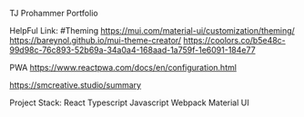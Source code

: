 TJ Prohammer Portfolio

HelpFul Link:
#Theming
https://mui.com/material-ui/customization/theming/
https://bareynol.github.io/mui-theme-creator/
https://coolors.co/b5e48c-99d98c-76c893-52b69a-34a0a4-168aad-1a759f-1e6091-184e77

PWA
https://www.reactpwa.com/docs/en/configuration.html

https://smcreative.studio/summary

Project Stack:
React
Typescript
Javascript
Webpack
Material UI
